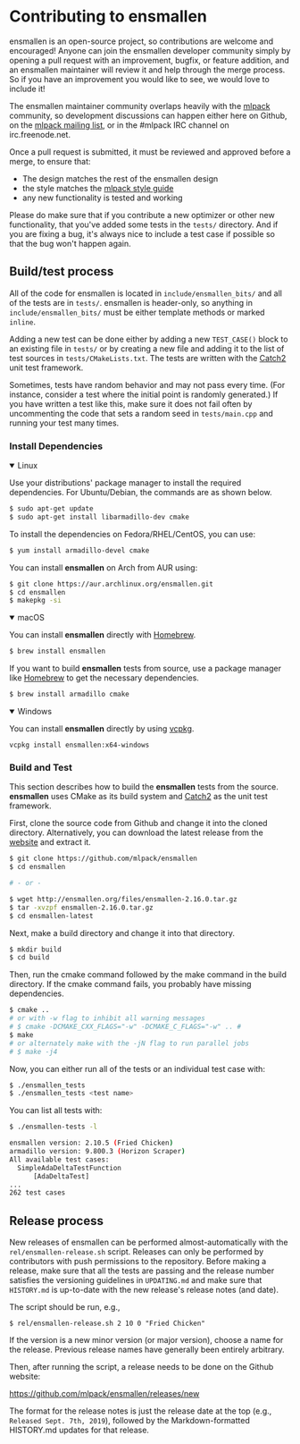 # Contributing to ensmallen

ensmallen is an open-source project, so contributions are welcome and
encouraged!  Anyone can join the ensmallen developer community simply by opening
a pull request with an improvement, bugfix, or feature addition, and an
ensmallen maintainer will review it and help through the merge process.  So if
you have an improvement you would like to see, we would love to include it!

The ensmallen maintainer community overlaps heavily with the
[mlpack](https://github.com/mlpack/mlpack) community, so development discussions
can happen either here on Github, on the [mlpack mailing
list](http://lists.mlpack.org/mailman/listinfo/mlpack), or in the #mlpack
IRC channel on irc.freenode.net.

Once a pull request is submitted, it must be reviewed and approved before a
merge, to ensure that:

 * The design matches the rest of the ensmallen design
 * the style matches the [mlpack style guide](
    https://github.com/mlpack/mlpack/wiki/DesignGuidelines#StyleGuidelines)
 * any new functionality is tested and working

Please do make sure that if you contribute a new optimizer or other new
functionality, that you've added some tests in the `tests/` directory.  And if
you are fixing a bug, it's always nice to include a test case if possible so
that the bug won't happen again.

## Build/test process

All of the code for ensmallen is located in `include/ensmallen_bits/` and all of
the tests are in `tests/`.  ensmallen is header-only, so anything in
`include/ensmallen_bits/` must be either template methods or marked `inline`.

Adding a new test can be done either by adding a new `TEST_CASE()` block to an
existing file in `tests/` or by creating a new file and adding it to the list of
test sources in `tests/CMakeLists.txt`.  The tests are written with the
[Catch2](https://github.com/catchorg/Catch2) unit test framework.

Sometimes, tests have random behavior and may not pass every time.  (For
instance, consider a test where the initial point is randomly generated.)  If
you have written a test like this, make sure it does not fail often by
uncommenting the code that sets a random seed in `tests/main.cpp` and running
your test many times.

### Install Dependencies

<details open>
<summary>Linux</summary>

Use your distributions' package manager to install the required dependencies. For Ubuntu/Debian, the commands are as shown below.

```bash
$ sudo apt-get update
$ sudo apt-get install libarmadillo-dev cmake
```

To install the dependencies on Fedora/RHEL/CentOS, you can use:

```bash
$ yum install armadillo-devel cmake
```

You can install **ensmallen** on Arch from AUR using:

```bash
$ git clone https://aur.archlinux.org/ensmallen.git
$ cd ensmallen
$ makepkg -si
```

</details>

<details open>
<summary>macOS</summary>

You can install **ensmallen** directly with [Homebrew](https://brew.sh).

```bash
$ brew install ensmallen
```

If you want to build **ensmallen** tests from source, use a package manager like [Homebrew](https://brew.sh) to get the necessary dependencies.

```bash
$ brew install armadillo cmake
```
</details>

<details open>
<summary>Windows</summary>

You can install **ensmallen** directly by using [vcpkg](https://github.com/microsoft/vcpkg).

```
vcpkg install ensmallen:x64-windows
```
</details>

### Build and Test

This section describes how to build the **ensmallen** tests from the source. **ensmallen** uses CMake as its build system and [Catch2](https://github.com/catchorg/Catch2) as the unit test framework.

First, clone the source code from Github and change it into the cloned directory. Alternatively, you can download the latest release from the [website](http://ensmallen.org) and extract it.

```bash
$ git clone https://github.com/mlpack/ensmallen
$ cd ensmallen

# - or -

$ wget http://ensmallen.org/files/ensmallen-2.16.0.tar.gz
$ tar -xvzpf ensmallen-2.16.0.tar.gz
$ cd ensmallen-latest
```

Next, make a build directory and change it into that directory.

```bash
$ mkdir build
$ cd build
```

Then, run the cmake command followed by the make command in the build directory. If the cmake command fails, you probably have missing dependencies.

```bash
$ cmake ..
# or with -w flag to inhibit all warning messages
# $ cmake -DCMAKE_CXX_FLAGS="-w" -DCMAKE_C_FLAGS="-w" .. #
$ make
# or alternately make with the -jN flag to run parallel jobs
# $ make -j4
```

Now, you can either run all of the tests or an individual test case with:

```bash
$ ./ensmallen_tests
$ ./ensmallen_tests <test name>
```

You can list all tests with:

```bash
$ ./ensmallen-tests -l

ensmallen version: 2.10.5 (Fried Chicken)
armadillo version: 9.800.3 (Horizon Scraper)
All available test cases:
  SimpleAdaDeltaTestFunction
      [AdaDeltaTest]
...
262 test cases
```


## Release process

New releases of ensmallen can be performed almost-automatically with the
`rel/ensmallen-release.sh` script.  Releases can only be performed by
contributors with push permissions to the repository.  Before making a release,
make sure that all the tests are passing and the release number satisfies the
versioning guidelines in `UPDATING.md` and make sure that `HISTORY.md` is
up-to-date with the new release's release notes (and date).

The script should be run, e.g.,

```
$ rel/ensmallen-release.sh 2 10 0 "Fried Chicken"
```

If the version is a new minor version (or major version), choose a name for the
release.  Previous release names have generally been entirely arbitrary.

Then, after running the script, a release needs to be done on the Github
website:

https://github.com/mlpack/ensmallen/releases/new

The format for the release notes is just the release date at the top (e.g.,
`Released Sept. 7th, 2019`), followed by the Markdown-formatted HISTORY.md
updates for that release.
